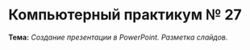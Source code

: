 <h1> Компьютерный практикум № 27 </h1>
<b>Тема:</b> <i>Создание презентации в PowerPoint. Разметка слайдов. </i>
